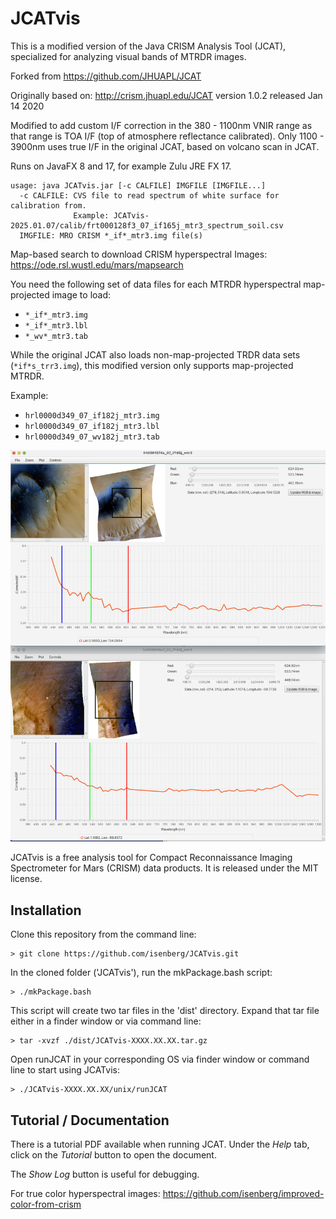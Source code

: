 # JCATvis
This is a modified version of the Java CRISM Analysis Tool (JCAT), specialized for analyzing visual bands of MTRDR images.

Forked from https://github.com/JHUAPL/JCAT

Originally based on: http://crism.jhuapl.edu/JCAT version 1.0.2 released Jan 14 2020

Modified to add custom I/F correction in the 380 - 1100nm VNIR range as that range is TOA I/F (top of atmosphere reflectance calibrated).
Only 1100 - 3900nm uses true I/F in the original JCAT, based on volcano scan in JCAT.

Runs on JavaFX 8 and 17, for example Zulu JRE FX 17.

```
usage: java JCATvis.jar [-c CALFILE] IMGFILE [IMGFILE...]
  -c CALFILE: CVS file to read spectrum of white surface for calibration from.
              Example: JCATvis-2025.01.07/calib/frt000128f3_07_if165j_mtr3_spectrum_soil.csv
  IMGFILE: MRO CRISM *_if*_mtr3.img file(s)
```

Map-based search to download CRISM hyperspectral Images: https://ode.rsl.wustl.edu/mars/mapsearch

You need the following set of data files for each MTRDR hyperspectral map-projected image to load:
* `*_if*_mtr3.img`
* `*_if*_mtr3.lbl`
* `*_wv*_mtr3.tab`

While the original JCAT also loads non-map-projected TRDR data sets (`*if*s_trr3.img`), this modified version only supports map-projected MTRDR.

Example:
* `hrl0000d349_07_if182j_mtr3.img`
* `hrl0000d349_07_if182j_mtr3.lbl`
* `hrl0000d349_07_wv182j_mtr3.tab`

![](./doc/screenshot.png)

JCATvis is a free analysis tool for Compact Reconnaissance Imaging Spectrometer for Mars (CRISM) data products. It is released under the MIT license.

## Installation
Clone this repository from the command line:
```
> git clone https://github.com/isenberg/JCATvis.git
```
In the cloned folder ('JCATvis'), run the mkPackage.bash script:
```
> ./mkPackage.bash
```
This script will create two tar files in the 'dist' directory. Expand that tar file either in a finder window or via command line:
```
> tar -xvzf ./dist/JCATvis-XXXX.XX.XX.tar.gz
```
Open runJCAT in your corresponding OS via finder window or command line to start using JCATvis:
``` 
> ./JCATvis-XXXX.XX.XX/unix/runJCAT
```

## Tutorial / Documentation

There is a tutorial PDF available when running JCAT. Under the _Help_ tab, click on the _Tutorial_ button to open the document. 

The _Show Log_ button is useful for debugging.

For true color hyperspectral images: https://github.com/isenberg/improved-color-from-crism

